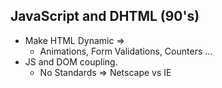 ## JavaScript and DHTML (90's)

* Make HTML Dynamic =>
  * Animations, Form Validations, Counters ...
* JS and DOM coupling.
  * No Standards => Netscape vs IE
